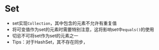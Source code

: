 # Set
- set实现`Collection`，其中包含的元素不允许有重复值
- 将可变值作为set的元素时需要特别注意，这将影响set中`equals()`的使用
- 切忌不可将set作为set的元素之一
- Tips：对于HashSet，其不存在同步，